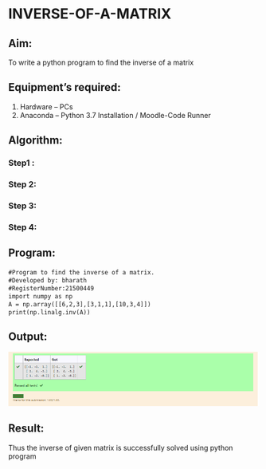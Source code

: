 # INVERSE-OF-A-MATRIX
## Aim:
To write a python program to find the inverse of a matrix
## Equipment’s required:
1. 	Hardware – PCs
2. 	Anaconda – Python 3.7 Installation / Moodle-Code Runner
## Algorithm:
### Step1 : 
### Step 2: 
### Step 3: 
### Step 4: 

## Program:
```
#Program to find the inverse of a matrix.
#Developed by: bharath
#RegisterNumber:21500449
import numpy as np
A = np.array([[6,2,3],[3,1,1],[10,3,4]])
print(np.linalg.inv(A))
```

## Output:
![label](op.png)
## Result:
Thus the inverse of given matrix is successfully solved using python program

